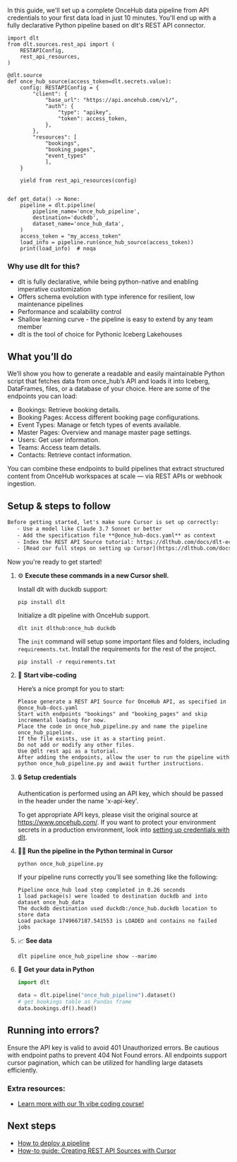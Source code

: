 In this guide, we'll set up a complete OnceHub data pipeline from API credentials to your first data load in just 10 minutes. You'll end up with a fully declarative Python pipeline based on dlt's REST API connector.

```python-outcome
import dlt
from dlt.sources.rest_api import (
    RESTAPIConfig,
    rest_api_resources,
)

@dlt.source
def once_hub_source(access_token=dlt.secrets.value):
    config: RESTAPIConfig = {
        "client": {
            "base_url": "https://api.oncehub.com/v1/",
            "auth": {
                "type": "apikey",
                "token": access_token,
            },
        },
        "resources": [
            "bookings",
            "booking_pages",
            "event_types"
            ],
    }

    yield from rest_api_resources(config)


def get_data() -> None:
    pipeline = dlt.pipeline(
        pipeline_name='once_hub_pipeline',
        destination='duckdb',
        dataset_name='once_hub_data', 
    )
    access_token = "my_access_token"
    load_info = pipeline.run(once_hub_source(access_token))
    print(load_info)  # noqa
```

### Why use dlt for this?

- dlt is fully declarative, while being python-native and enabling imperative customization
- Offers schema evolution with type inference for resilient, low maintenance pipelines
- Performance and scalability control
- Shallow learning curve - the pipeline is easy to extend by any team member
- dlt is the tool of choice for Pythonic Iceberg Lakehouses

## What you’ll do

We’ll show you how to generate a readable and easily maintainable Python script that fetches data from once_hub’s API and loads it into Iceberg, DataFrames, files, or a database of your choice. Here are some of the endpoints you can load:

- Bookings: Retrieve booking details.
- Booking Pages: Access different booking page configurations.
- Event Types: Manage or fetch types of events available.
- Master Pages: Overview and manage master page settings.
- Users: Get user information.
- Teams: Access team details.
- Contacts: Retrieve contact information.

You can combine these endpoints to build pipelines that extract structured content from OnceHub workspaces at scale — via REST APIs or webhook ingestion.

## Setup & steps to follow

```default
Before getting started, let's make sure Cursor is set up correctly:
   - Use a model like Claude 3.7 Sonnet or better
   - Add the specification file **@once_hub-docs.yaml** as context
   - Index the REST API Source tutorial: https://dlthub.com/docs/dlt-ecosystem/verified-sources/rest_api/ and add it to context as **@dlt rest api**
   - [Read our full steps on setting up Cursor](https://dlthub.com/docs/dlt-ecosystem/llm-tooling/cursor-restapi#23-configuring-cursor-with-documentation)
```

Now you're ready to get started! 

1. ⚙️ **Execute these commands in a new Cursor shell.**
    
    Install dlt with duckdb support:
    ```shell
    pip install dlt
    ```

    Initialize a dlt pipeline with OnceHub support.
    ```shell
    dlt init dlthub:once_hub duckdb
    ```

    The `init` command will setup some important files and folders, including `requirements.txt`. Install the requirements for the rest of the project.
    ```shell
    pip install -r requirements.txt
    ```
    
2. 🤠 **Start vibe-coding**
    
    Here’s a nice prompt for you to start: 
    
    ```prompt
    Please generate a REST API Source for OnceHub API, as specified in @once_hub-docs.yaml 
    Start with endpoints "bookings" and "booking_pages" and skip incremental loading for now. 
    Place the code in once_hub_pipeline.py and name the pipeline once_hub_pipeline. 
    If the file exists, use it as a starting point. 
    Do not add or modify any other files. 
    Use @dlt rest api as a tutorial. 
    After adding the endpoints, allow the user to run the pipeline with python once_hub_pipeline.py and await further instructions.
    ```

    
3. 🔒 **Setup credentials** 
    
    Authentication is performed using an API key, which should be passed in the header under the name 'x-api-key'.
    
    To get appropriate API keys, please visit the original source at https://www.oncehub.com/.
    If you want to protect your environment secrets in a production environment, look into [setting up credentials with dlt](https://dlthub.com/docs/walkthroughs/add_credentials).
    
4. 🏃‍♀️ **Run the pipeline in the Python terminal in Cursor**
    
    ```shell
    python once_hub_pipeline.py
    ```
    
    If your pipeline runs correctly you’ll see something like the following:
    
    ```shell
    Pipeline once_hub load step completed in 0.26 seconds
    1 load package(s) were loaded to destination duckdb and into dataset once_hub_data
    The duckdb destination used duckdb:/once_hub.duckdb location to store data
    Load package 1749667187.541553 is LOADED and contains no failed jobs
    ```
    
5. 📈 **See data**
    
    ```shell
    dlt pipeline once_hub_pipeline show --marimo
    ```
    
6. 🐍 **Get your data in Python**
    
    ```python
    import dlt

   data = dlt.pipeline("once_hub_pipeline").dataset()
   # get bookings table as Pandas frame
   data.bookings.df().head()
    ```

## Running into errors?

Ensure the API key is valid to avoid 401 Unauthorized errors. Be cautious with endpoint paths to prevent 404 Not Found errors. All endpoints support cursor pagination, which can be utilized for handling large datasets efficiently.

### Extra resources:

- [Learn more with our 1h vibe coding course!](https://www.youtube.com/watch?v=GGid70rnJuM)

## Next steps

- [How to deploy a pipeline](https://dlthub.com/docs/walkthroughs/deploy-a-pipeline)
- [How-to guide: Creating REST API Sources with Cursor](https://dlthub.com/docs/dlt-ecosystem/llm-tooling/cursor-restapi)